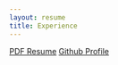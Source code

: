 ```yaml
---
layout: resume
title: Experience
---
```


<div class="flex gap-x-2">
  <a href="https://go.jfd.is/res" target="_blank" class="mt-4 pointer-events-auto transition ease-in-out duration-300 inline-flex items-baseline text-center rounded-sm bg-orange-600 py-2 px-4 no-underline font-semibold text-white hover:bg-orange-800"><i class="fa-solid fa-file-pdf text-sm mr-2"></i>PDF Resume</a>
  <a href="https://go.jfd.is/github" target="_blank" class="mt-4 pointer-events-auto transition ease-in-out duration-300 inline-flex items-baseline text-center rounded-sm bg-slate-600 py-2 px-4 no-underline font-semibold text-white hover:bg-slate-800"><i class="fa-brands fa-github text-sm mr-2"></i>Github Profile</a>
</div>

